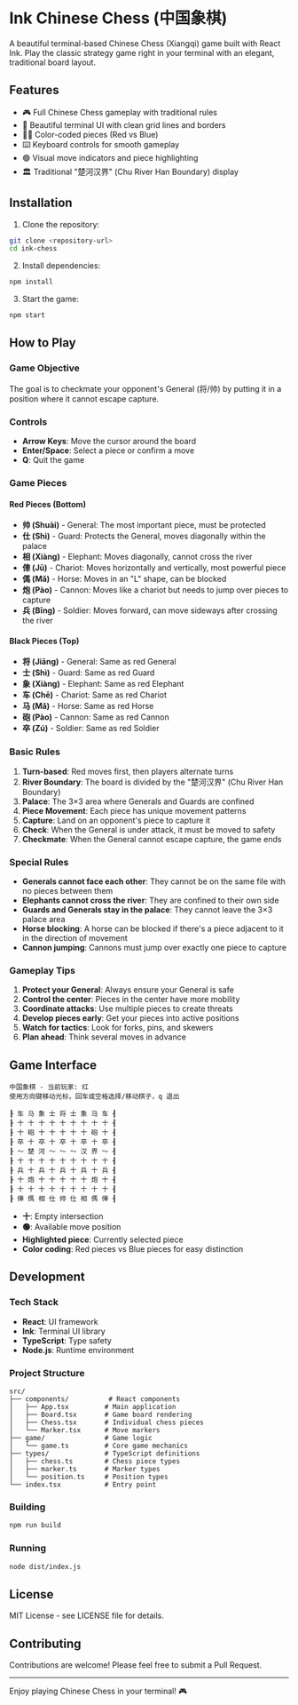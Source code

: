 # Ink Chinese Chess (中国象棋)

A beautiful terminal-based Chinese Chess (Xiangqi) game built with React Ink. Play the classic strategy game right in your terminal with an elegant, traditional board layout.

## Features

- 🎮 Full Chinese Chess gameplay with traditional rules
- 🎨 Beautiful terminal UI with clean grid lines and borders
- 🔴🔵 Color-coded pieces (Red vs Blue)
- ⌨️ Keyboard controls for smooth gameplay
- 🟢 Visual move indicators and piece highlighting
- 🏛️ Traditional "楚河汉界" (Chu River Han Boundary) display

## Installation

1. Clone the repository:
```bash
git clone <repository-url>
cd ink-chess
```

2. Install dependencies:
```bash
npm install
```

3. Start the game:
```bash
npm start
```

## How to Play

### Game Objective
The goal is to checkmate your opponent's General (将/帅) by putting it in a position where it cannot escape capture.

### Controls
- **Arrow Keys**: Move the cursor around the board
- **Enter/Space**: Select a piece or confirm a move
- **Q**: Quit the game

### Game Pieces

#### Red Pieces (Bottom)
- **帅 (Shuài)** - General: The most important piece, must be protected
- **仕 (Shì)** - Guard: Protects the General, moves diagonally within the palace
- **相 (Xiàng)** - Elephant: Moves diagonally, cannot cross the river
- **俥 (Jū)** - Chariot: Moves horizontally and vertically, most powerful piece
- **傌 (Mǎ)** - Horse: Moves in an "L" shape, can be blocked
- **炮 (Pào)** - Cannon: Moves like a chariot but needs to jump over pieces to capture
- **兵 (Bīng)** - Soldier: Moves forward, can move sideways after crossing the river

#### Black Pieces (Top)
- **将 (Jiāng)** - General: Same as red General
- **士 (Shì)** - Guard: Same as red Guard
- **象 (Xiàng)** - Elephant: Same as red Elephant
- **车 (Chē)** - Chariot: Same as red Chariot
- **马 (Mǎ)** - Horse: Same as red Horse
- **砲 (Pào)** - Cannon: Same as red Cannon
- **卒 (Zú)** - Soldier: Same as red Soldier

### Basic Rules

1. **Turn-based**: Red moves first, then players alternate turns
2. **River Boundary**: The board is divided by the "楚河汉界" (Chu River Han Boundary)
3. **Palace**: The 3×3 area where Generals and Guards are confined
4. **Piece Movement**: Each piece has unique movement patterns
5. **Capture**: Land on an opponent's piece to capture it
6. **Check**: When the General is under attack, it must be moved to safety
7. **Checkmate**: When the General cannot escape capture, the game ends

### Special Rules

- **Generals cannot face each other**: They cannot be on the same file with no pieces between them
- **Elephants cannot cross the river**: They are confined to their own side
- **Guards and Generals stay in the palace**: They cannot leave the 3×3 palace area
- **Horse blocking**: A horse can be blocked if there's a piece adjacent to it in the direction of movement
- **Cannon jumping**: Cannons must jump over exactly one piece to capture

### Gameplay Tips

1. **Protect your General**: Always ensure your General is safe
2. **Control the center**: Pieces in the center have more mobility
3. **Coordinate attacks**: Use multiple pieces to create threats
4. **Develop pieces early**: Get your pieces into active positions
5. **Watch for tactics**: Look for forks, pins, and skewers
6. **Plan ahead**: Think several moves in advance

## Game Interface

```
中国象棋 - 当前玩家: 红
使用方向键移动光标，回车或空格选择/移动棋子，q 退出

┠ 车 马 象 士 将 士 象 马 车 ┨
┠ 十 十 十 十 十 十 十 十 十 ┨
┠ 十 砲 十 十 十 十 十 砲 十 ┨
┠ 卒 十 卒 十 卒 十 卒 十 卒 ┨
┠ ～ 楚 河 ～ ～ ～ 汉 界 ～ ┨
┠ 十 十 十 十 十 十 十 十 十 ┨
┠ 兵 十 兵 十 兵 十 兵 十 兵 ┨
┠ 十 炮 十 十 十 十 十 炮 十 ┨
┠ 十 十 十 十 十 十 十 十 十 ┨
┠ 俥 傌 相 仕 帅 仕 相 傌 俥 ┨
```

- **十**: Empty intersection
- **🟢**: Available move position
- **Highlighted piece**: Currently selected piece
- **Color coding**: Red pieces vs Blue pieces for easy distinction

## Development

### Tech Stack
- **React**: UI framework
- **Ink**: Terminal UI library
- **TypeScript**: Type safety
- **Node.js**: Runtime environment

### Project Structure
```
src/
├── components/          # React components
│   ├── App.tsx         # Main application
│   ├── Board.tsx       # Game board rendering
│   ├── Chess.tsx       # Individual chess pieces
│   └── Marker.tsx      # Move markers
├── game/               # Game logic
│   └── game.ts         # Core game mechanics
├── types/              # TypeScript definitions
│   ├── chess.ts        # Chess piece types
│   ├── marker.ts       # Marker types
│   └── position.ts     # Position types
└── index.tsx           # Entry point
```

### Building
```bash
npm run build
```

### Running
```bash
node dist/index.js
```

## License

MIT License - see LICENSE file for details.

## Contributing

Contributions are welcome! Please feel free to submit a Pull Request.

---

Enjoy playing Chinese Chess in your terminal! 🎮